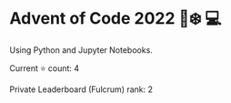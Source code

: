 # Advent of Code 2022 🎄:snowflake: 💻

Using Python and Jupyter Notebooks.

Current :star: count: 4

Private Leaderboard (Fulcrum) rank: 2
